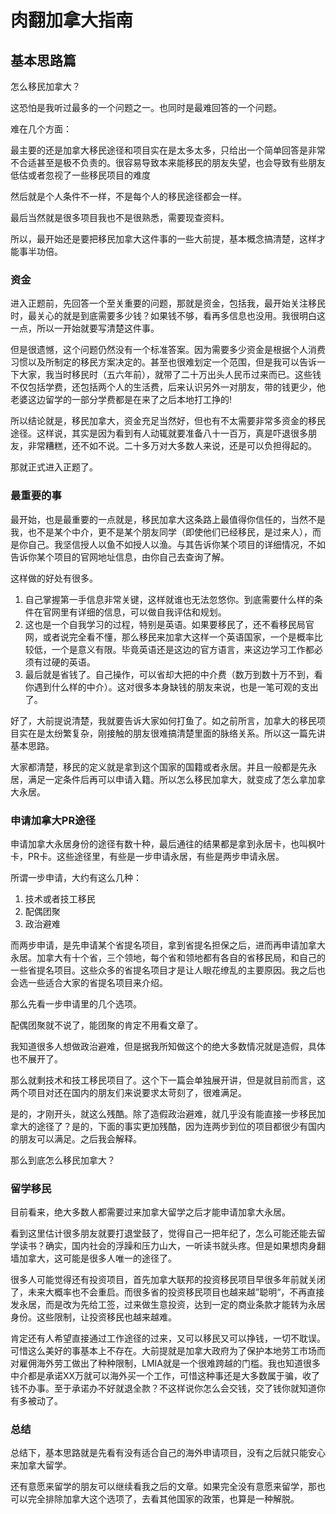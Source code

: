 # ⾁翻加拿⼤指南 
## 基本思路篇
怎么移民加拿⼤？

这恐怕是我听过最多的⼀个问题之⼀。也同时是最难回答的⼀个问题。

难在⼏个⽅⾯：

最主要的还是加拿⼤移民途径和项⽬实在是太多太多，只给出⼀个简单回答是⾮常不合适甚⾄是极不负责的。很容易导致本来能移民的朋友失望，也会导致有些朋友低估或者忽视了⼀些移民项⽬的难度

然后就是个⼈条件不⼀样，不是每个⼈的移民途径都会⼀样。

最后当然就是很多项⽬我也不是很熟悉，需要现查资料。

所以，最开始还是要把移民加拿⼤这件事的⼀些⼤前提，基本概念搞清楚，这样才能事半功倍。
### 资金
进⼊正题前，先回答⼀个⾄关重要的问题，那就是资⾦，包括我，最开始关注移民时，最关⼼的就是到底需要多少钱？如果钱不够，看再多信息也没⽤。我很明⽩这⼀点，所以⼀开始就要写清楚这件事。

但是很遗憾，这个问题仍然没有⼀个标准答案。因为需要多少资⾦是根据个⼈消费习惯以及所制定的移民⽅案决定的。甚⾄也很难划定⼀个范围，但是我可以告诉⼀下⼤家，我当时移民时（五六年前），就带了⼆⼗万出头⼈民币过来⽽已。这些钱不仅包括学费，还包括两个⼈的⽣活费，后来认识另外⼀对朋友，带的钱更少，他⽼婆这边留学的⼀部分学费都是在来了之后本地打⼯挣的!

所以结论就是，移民加拿⼤，资⾦充⾜当然好，但也有不太需要⾮常多资⾦的移民途径。这样说，其实是因为看到有⼈动辄就要准备⼋⼗⼀百万，真是吓退很多朋友，⾮常糟糕，还不如不说。⼆⼗多万对⼤多数⼈来说，还是可以负担得起的。

那就正式进⼊正题了。
### 最重要的事
最开始，也是最重要的⼀点就是，移民加拿⼤这条路上最值得你信任的，当然不是我，也不是某个中介，更不是某个朋友同学（即使他们已经移民，是过来⼈），⽽是你⾃⼰。我坚信授⼈以鱼不如授⼈以渔。与其告诉你某个项⽬的详细情况，不如告诉你某个项⽬的官⽹地址信息，由你⾃⼰去查询了解。

这样做的好处有很多。

1. ⾃⼰掌握第⼀⼿信息⾮常关键，这样就谁也⽆法忽悠你。到底需要什么样的条件在官⽹⾥有详细的信息，可以做⾃我评估和规划。
2. 这也是⼀个⾃我学习的过程，特别是英语。如果要移民了，还不看移民局官⽹，或者说完全看不懂，那么移民来加拿⼤这样⼀个英语国家，⼀个是概率⽐较低，⼀个是意义有限。毕竟英语还是这边的官⽅语⾔，来这边学习⼯作都必须有过硬的英语。
3. 最后就是省钱了。⾃⼰操作，可以省却⼤把的中介费（数万到数⼗万不到，看你遇到什么样的中介）。这对很多本⾝缺钱的朋友来说，也是⼀笔可观的⽀出了。

好了，⼤前提说清楚，我就要告诉⼤家如何打鱼了。如之前所⾔，加拿⼤的移民项⽬实在是太纷繁复杂，刚接触的朋友很难搞清楚⾥⾯的脉络关系。所以这⼀篇先讲基本思路。

⼤家都清楚，移民的定义就是拿到这个国家的国籍或者永居。并且⼀般都是先永居，满⾜⼀定条件后再可以申请⼊籍。所以怎么移民加拿⼤，就变成了怎么拿加拿⼤永居。
### 申请加拿大PR途径
申请加拿⼤永居⾝份的途径有数⼗种，最后通往的结果都是拿到永居卡，也叫枫叶卡，PR卡。这些途径⾥，有些是⼀步申请永居，有些是两步申请永居。

所谓⼀步申请，⼤约有这么⼏种：
1. 技术或者技⼯移民
2. 配偶团聚
3. 政治避难

⽽两步申请，是先申请某个省提名项⽬，拿到省提名担保之后，进⽽再申请加拿⼤永居。加拿⼤有⼗个省，三个领地，每个省和领地都有各⾃的省移民局，和⾃⼰的⼀些省提名项⽬。这些众多的省提名项⽬才是让⼈眼花缭乱的主要原因。我之后也会选⼀些适合⼤家的省提名项⽬来介绍。

那么先看⼀步申请⾥的⼏个选项。

配偶团聚就不说了，能团聚的肯定不⽤看⽂章了。

我知道很多⼈想做政治避难，但是据我所知做这个的绝⼤多数情况就是造假，具体也不展开了。

那么就剩技术和技⼯移民项⽬了。这个下⼀篇会单独展开讲，但是就⽬前⽽⾔，这两个项⽬对还在国内的朋友们来说要求太苛刻了，很难满⾜。

是的，才刚开头，就这么残酷。除了造假政治避难，就⼏乎没有能直接⼀步移民加拿⼤的途径了？是的，下⾯的事实更加残酷，因为连两步到位的项⽬都很少有国内的朋友可以满⾜。之后我会解释。

那么到底怎么移民加拿⼤？
### 留学移民

⽬前看来，绝⼤多数⼈都需要过来加拿⼤留学之后才能申请加拿⼤永居。

看到这⾥估计很多朋友就要打退堂⿎了，觉得⾃⼰⼀把年纪了，怎么可能还能去留学读书？确实，国内社会的浮躁和压⼒⼭⼤，⼀听读书就头疼。但是如果想⾁⾝翻墙加拿⼤，这可能是很多⼈唯⼀的途径了。

很多⼈可能觉得还有投资项⽬，⾸先加拿⼤联邦的投资移民项⽬早很多年前就关闭了，未来⼤概率也不会重启。⽽很多省的投资移民项⽬也越来越”聪明“，不再直接发永居，⽽是改为先给⼯签，过来做⽣意投资，达到⼀定的商业条款才能转为永居⾝份。这些限制，让投资移民也越来越难。

肯定还有⼈希望直接通过⼯作途径的过来，又可以移民又可以挣钱，⼀切不耽误。可惜这么美好的事基本上不存在。⼤前提就是加拿⼤政府为了保护本地劳⼯市场⽽对雇佣海外劳⼯做出了种种限制，LMIA就是⼀个很难跨越的门槛。我也知道很多中介都是承诺XX万就可以海外买⼀个⼯作，可惜这种事还是⼤多数属于骗，收了钱不办事。⾄于承诺办不好就退全款？不这样说你怎么会交钱，交了钱你就知道你有多被动了。
### 总结
总结下，基本思路就是先看有没有适合⾃⼰的海外申请项⽬，没有之后就只能安⼼来加拿⼤留学。

还有意愿来留学的朋友可以继续看我之后的⽂章。如果完全没有意愿来留学，那也可以完全排除加拿⼤这个选项了，去看其他国家的政策，也算是⼀种解脱。
